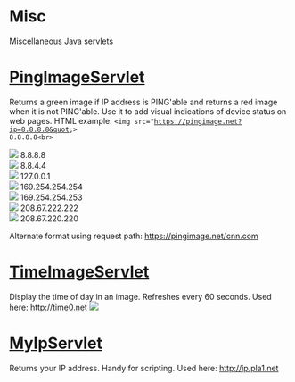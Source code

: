 # Misc
Miscellaneous Java servlets
# <a href="https://github.com/pla1/Misc/blob/master/src/com/pla/misc/PingImageServlet.java">PingImageServlet</a>
Returns a green image if IP address is PING'able and returns a red image when it is not PING'able. Use it to add visual indications of device status on web pages. HTML example: <code>&lt;img src=&quot;https://pingimage.net?ip=8.8.8.8&quot;&gt; 8.8.8.8&lt;br&gt;</code>

<img src="https://pingimage.net?ip=8.8.8.8"> 8.8.8.8<br>
<img src="https://pingimage.net?ip=8.8.4.4"> 8.8.4.4<br>
<img src="https://pingimage.net?ip=127.0.0.1"> 127.0.0.1<br>
<img src="https://pingimage.net?ip=169.254.254.254"> 169.254.254.254<br>
<img src="https://pingimage.net?ip=169.254.254.253"> 169.254.254.253<br>
<img src="https://pingimage.net?ip=208.67.222.222"> 208.67.222.222<br>
<img src="https://pingimage.net?ip=208.67.220.220"> 208.67.220.220<br>

Alternate format using request path: https://pingimage.net/cnn.com

# <a href="https://github.com/pla1/Misc/blob/master/src/com/pla/misc/TimeImageServlet.java">TimeImageServlet</a>
Display the time of day in an image. Refreshes every 60 seconds. Used here: <a href="http://time0.net">http://time0.net</a>
<img src="http://time0.net/Misc/">

# <a href="https://github.com/pla1/Misc/blob/master/src/com/pla/misc/MyIpServlet.java">MyIpServlet</a>
Returns your IP address. Handy for scripting. Used here: <a href="http://ip.pla1.net">http://ip.pla1.net</a>
